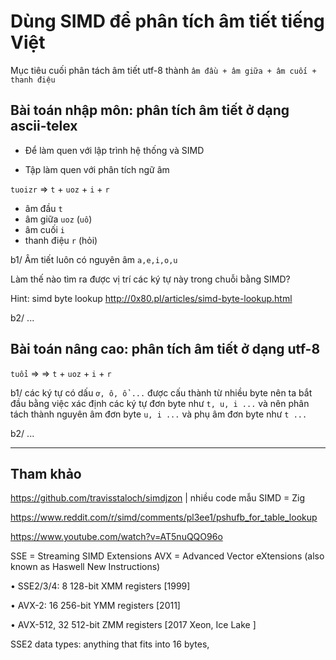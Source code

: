 # Dùng SIMD để phân tích âm tiết tiếng Việt

Mục tiêu cuối phân tách âm tiết utf-8 thành `âm đầu + âm giữa + âm cuối + thanh điệu`


## Bài toán nhập môn: phân tích âm tiết ở dạng ascii-telex

* Để làm quen với lập trình hệ thống và SIMD

* Tập làm quen với phân tích ngữ âm

`tuoizr` => `t` + `uoz` + `i` + `r`
- âm đầu `t`
- âm giữa `uoz` (`uô`)
- âm cuối `i`
- thanh điệu `r` (hỏi)

b1/ Âm tiết luôn có nguyên âm `a,e,i,o,u`

Làm thế nào tìm ra được vị trí các ký tự này trong chuỗi bằng SIMD?

Hint: simd byte lookup http://0x80.pl/articles/simd-byte-lookup.html

b2/ ...

## Bài toán nâng cao: phân tích âm tiết ở dạng utf-8

`tuổi` => => `t` + `uoz` + `i` + `r`

b1/ các ký tự có dấu `ơ, ô, ổ ...` được cấu thành từ nhiều byte nên ta bắt đầu bằng việc xác định các ký tự đơn byte như `t, u, i ...` và nên phân tách thành nguyên âm đơn byte `u, i ...` và phụ âm đơn byte như `t ...`

b2/ ...

- - -

## Tham khảo

https://github.com/travisstaloch/simdjzon | nhiều code mẫu SIMD = Zig

https://www.reddit.com/r/simd/comments/pl3ee1/pshufb_for_table_lookup

https://www.youtube.com/watch?v=AT5nuQQO96o

SSE = Streaming SIMD Extensions
AVX = Advanced Vector eXtensions (also known as Haswell New Instructions)

• SSE2/3/4: 8 128-bit XMM registers [1999]

• AVX-2: 16 256-bit YMM registers [2011]

• AVX-512, 32 512-bit ZMM registers [2017 Xeon, Ice Lake	]


SSE2 data types: anything that fits into 16 bytes,